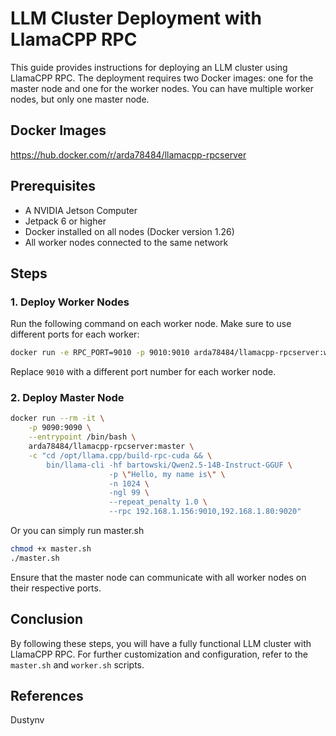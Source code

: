 # LLM Cluster Deployment with LlamaCPP RPC

This guide provides instructions for deploying an LLM cluster using LlamaCPP RPC. The deployment requires two Docker images: one for the master node and one for the worker nodes. You can have multiple worker nodes, but only one master node.

## Docker Images

https://hub.docker.com/r/arda78484/llamacpp-rpcserver

## Prerequisites
- A NVIDIA Jetson Computer
- Jetpack 6 or higher
- Docker installed on all nodes (Docker version 1.26)
- All worker nodes connected to the same network

## Steps

### 1. Deploy Worker Nodes

Run the following command on each worker node. Make sure to use different ports for each worker:

```sh
docker run -e RPC_PORT=9010 -p 9010:9010 arda78484/llamacpp-rpcserver:worker
```

Replace `9010` with a different port number for each worker node.

### 2. Deploy Master Node

```sh
docker run --rm -it \
    -p 9090:9090 \
    --entrypoint /bin/bash \
    arda78484/llamacpp-rpcserver:master \
    -c "cd /opt/llama.cpp/build-rpc-cuda && \
        bin/llama-cli -hf bartowski/Qwen2.5-14B-Instruct-GGUF \
                      -p \"Hello, my name is\" \
                      -n 1024 \
                      -ngl 99 \
                      --repeat_penalty 1.0 \
                      --rpc 192.168.1.156:9010,192.168.1.80:9020"
```

Or you can simply run master.sh

```sh
chmod +x master.sh
./master.sh
```

Ensure that the master node can communicate with all worker nodes on their respective ports.

## Conclusion

By following these steps, you will have a fully functional LLM cluster with LlamaCPP RPC. For further customization and configuration, refer to the `master.sh` and `worker.sh` scripts.

## References

Dustynv